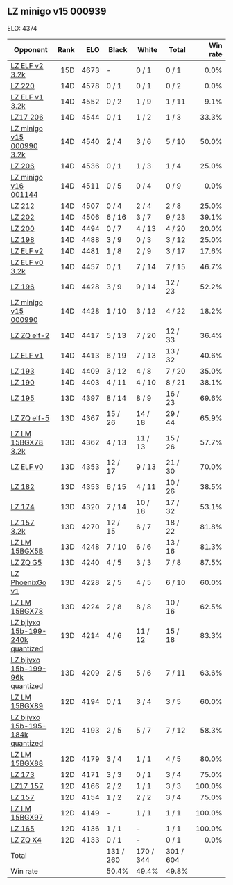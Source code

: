 ## LZ minigo v15 000939 ##

ELO: 4374

Opponent | Rank | ELO | Black | White | Total | Win rate
---------|-----:|----:|-------|-------|-------|-------:
[LZ ELF v2 3.2k](LZ%20ELF%20v2%203.2k.md) | 15D | 4673 | - | 0 / 1 | 0 / 1 | 0.0%
[LZ 220](LZ%20220.md) | 14D | 4578 | 0 / 1 | 0 / 1 | 0 / 2 | 0.0%
[LZ ELF v1 3.2k](LZ%20ELF%20v1%203.2k.md) | 14D | 4552 | 0 / 2 | 1 / 9 | 1 / 11 | 9.1%
[LZ17 206](LZ17%20206.md) | 14D | 4544 | 0 / 1 | 1 / 2 | 1 / 3 | 33.3%
[LZ minigo v15 000990 3.2k](LZ%20minigo%20v15%20000990%203.2k.md) | 14D | 4540 | 2 / 4 | 3 / 6 | 5 / 10 | 50.0%
[LZ 206](LZ%20206.md) | 14D | 4536 | 0 / 1 | 1 / 3 | 1 / 4 | 25.0%
[LZ minigo v16 001144](LZ%20minigo%20v16%20001144.md) | 14D | 4511 | 0 / 5 | 0 / 4 | 0 / 9 | 0.0%
[LZ 212](LZ%20212.md) | 14D | 4507 | 0 / 4 | 2 / 4 | 2 / 8 | 25.0%
[LZ 202](LZ%20202.md) | 14D | 4506 | 6 / 16 | 3 / 7 | 9 / 23 | 39.1%
[LZ 200](LZ%20200.md) | 14D | 4494 | 0 / 7 | 4 / 13 | 4 / 20 | 20.0%
[LZ 198](LZ%20198.md) | 14D | 4488 | 3 / 9 | 0 / 3 | 3 / 12 | 25.0%
[LZ ELF v2](LZ%20ELF%20v2.md) | 14D | 4481 | 1 / 8 | 2 / 9 | 3 / 17 | 17.6%
[LZ ELF v0 3.2k](LZ%20ELF%20v0%203.2k.md) | 14D | 4457 | 0 / 1 | 7 / 14 | 7 / 15 | 46.7%
[LZ 196](LZ%20196.md) | 14D | 4428 | 3 / 9 | 9 / 14 | 12 / 23 | 52.2%
[LZ minigo v15 000990](LZ%20minigo%20v15%20000990.md) | 14D | 4428 | 1 / 10 | 3 / 12 | 4 / 22 | 18.2%
[LZ ZQ elf-2](LZ%20ZQ%20elf-2.md) | 14D | 4417 | 5 / 13 | 7 / 20 | 12 / 33 | 36.4%
[LZ ELF v1](LZ%20ELF%20v1.md) | 14D | 4413 | 6 / 19 | 7 / 13 | 13 / 32 | 40.6%
[LZ 193](LZ%20193.md) | 14D | 4409 | 3 / 12 | 4 / 8 | 7 / 20 | 35.0%
[LZ 190](LZ%20190.md) | 14D | 4403 | 4 / 11 | 4 / 10 | 8 / 21 | 38.1%
[LZ 195](LZ%20195.md) | 13D | 4397 | 8 / 14 | 8 / 9 | 16 / 23 | 69.6%
[LZ ZQ elf-5](LZ%20ZQ%20elf-5.md) | 13D | 4367 | 15 / 26 | 14 / 18 | 29 / 44 | 65.9%
[LZ LM 15BGX78 3.2k](LZ%20LM%2015BGX78%203.2k.md) | 13D | 4362 | 4 / 13 | 11 / 13 | 15 / 26 | 57.7%
[LZ ELF v0](LZ%20ELF%20v0.md) | 13D | 4353 | 12 / 17 | 9 / 13 | 21 / 30 | 70.0%
[LZ 182](LZ%20182.md) | 13D | 4353 | 6 / 15 | 4 / 11 | 10 / 26 | 38.5%
[LZ 174](LZ%20174.md) | 13D | 4320 | 7 / 14 | 10 / 18 | 17 / 32 | 53.1%
[LZ 157 3.2k](LZ%20157%203.2k.md) | 13D | 4270 | 12 / 15 | 6 / 7 | 18 / 22 | 81.8%
[LZ LM 15BGX5B](LZ%20LM%2015BGX5B.md) | 13D | 4248 | 7 / 10 | 6 / 6 | 13 / 16 | 81.3%
[LZ ZQ G5](LZ%20ZQ%20G5.md) | 13D | 4240 | 4 / 5 | 3 / 3 | 7 / 8 | 87.5%
[LZ PhoenixGo v1](LZ%20PhoenixGo%20v1.md) | 13D | 4228 | 2 / 5 | 4 / 5 | 6 / 10 | 60.0%
[LZ LM 15BGX78](LZ%20LM%2015BGX78.md) | 13D | 4224 | 2 / 8 | 8 / 8 | 10 / 16 | 62.5%
[LZ bjiyxo 15b-199-240k quantized](LZ%20bjiyxo%2015b-199-240k%20quantized.md) | 13D | 4214 | 4 / 6 | 11 / 12 | 15 / 18 | 83.3%
[LZ bjiyxo 15b-199-96k quantized](LZ%20bjiyxo%2015b-199-96k%20quantized.md) | 13D | 4209 | 2 / 5 | 5 / 6 | 7 / 11 | 63.6%
[LZ LM 15BGX89](LZ%20LM%2015BGX89.md) | 12D | 4194 | 0 / 1 | 3 / 4 | 3 / 5 | 60.0%
[LZ bjiyxo 15b-195-184k quantized](LZ%20bjiyxo%2015b-195-184k%20quantized.md) | 12D | 4193 | 2 / 5 | 5 / 7 | 7 / 12 | 58.3%
[LZ LM 15BGX88](LZ%20LM%2015BGX88.md) | 12D | 4179 | 3 / 4 | 1 / 1 | 4 / 5 | 80.0%
[LZ 173](LZ%20173.md) | 12D | 4171 | 3 / 3 | 0 / 1 | 3 / 4 | 75.0%
[LZ17 157](LZ17%20157.md) | 12D | 4166 | 2 / 2 | 1 / 1 | 3 / 3 | 100.0%
[LZ 157](LZ%20157.md) | 12D | 4154 | 1 / 2 | 2 / 2 | 3 / 4 | 75.0%
[LZ LM 15BGX97](LZ%20LM%2015BGX97.md) | 12D | 4149 | - | 1 / 1 | 1 / 1 | 100.0%
[LZ 165](LZ%20165.md) | 12D | 4136 | 1 / 1 | - | 1 / 1 | 100.0%
[LZ ZQ X4](LZ%20ZQ%20X4.md) | 12D | 4133 | 0 / 1 | - | 0 / 1 | 0.0%
Total | | | 131 / 260 | 170 / 344 | 301 / 604 | 
Win rate| | | 50.4% | 49.4% | 49.8% | 
